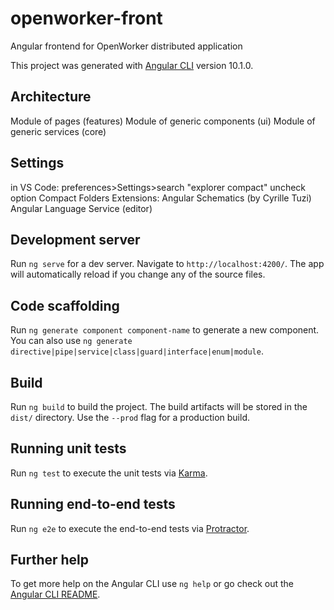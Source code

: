 # openworker-front
Angular frontend for OpenWorker distributed application

This project was generated with [Angular CLI](https://github.com/angular/angular-cli) version 10.1.0.

## Architecture
Module of pages (features)
Module of generic components (ui)
Module of generic services (core)

## Settings
in VS Code: 
    preferences>Settings>search "explorer compact"
    uncheck option Compact Folders
Extensions:
    Angular Schematics (by Cyrille Tuzi)
    Angular Language Service (editor) 

## Development server

Run `ng serve` for a dev server. Navigate to `http://localhost:4200/`. The app will automatically reload if you change any of the source files.

## Code scaffolding

Run `ng generate component component-name` to generate a new component. You can also use `ng generate directive|pipe|service|class|guard|interface|enum|module`.

## Build

Run `ng build` to build the project. The build artifacts will be stored in the `dist/` directory. Use the `--prod` flag for a production build.

## Running unit tests

Run `ng test` to execute the unit tests via [Karma](https://karma-runner.github.io).

## Running end-to-end tests

Run `ng e2e` to execute the end-to-end tests via [Protractor](http://www.protractortest.org/).

## Further help

To get more help on the Angular CLI use `ng help` or go check out the [Angular CLI README](https://github.com/angular/angular-cli/blob/master/README.md).

